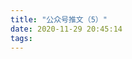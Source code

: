 ```yaml
---
title: "公众号推文（5）"
date: 2020-11-29 20:45:14
tags:
---
```


<head>
    <style>
        .weChatPostMainDiv {
            display: table;
        }
        .weChatPostPictureDiv {
            display: table-cell;
            width: 35%;
        }

        .weChatPostPicture {
            width: 100%;
            border-radius: 10%;
            float: left;
        }

        .weChatPostLinkDiv {
            width: 65%;
            float: inline-start;
            display: table-cell;
            vertical-align: middle;
        }

        .weChatPostLink {
            display: flex;
            align-items: center;
            justify-content: center;
            text-align: justify;
            margin: 0 auto;
            font-size: 24px;
        }

        a:link {
            color: black;
        }

        a:visited {
            color: gray;
        }
    </style>
</head>

<body><div class="weChatPostMainDiv"><div class="weChatPostPictureDiv"><a href="https://mp.weixin.qq.com/s/LB6y-Hx22LRGFz4bW8iiMg" target="_blank"><img class="weChatPostPicture" src="https://i.loli.net/2020/11/29/5bOZcITz17NdAsR.jpg" ></a></div><div class="weChatPostLinkDiv"><div class="weChatPostLink"><a href="https://mp.weixin.qq.com/s/LB6y-Hx22LRGFz4bW8iiMg"><b>酒井知识竞赛 抱得打印机而归</b></a></div></div></div></body>